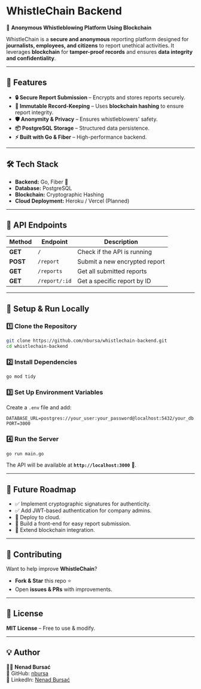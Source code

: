 # **WhistleChain Backend**
📢 **Anonymous Whistleblowing Platform Using Blockchain**  

WhistleChain is a **secure and anonymous** reporting platform designed for **journalists, employees, and citizens** to report unethical activities. It leverages **blockchain** for **tamper-proof records** and ensures **data integrity and confidentiality**.

---

## **🚀 Features**
- **🔒 Secure Report Submission** – Encrypts and stores reports securely.
- **📜 Immutable Record-Keeping** – Uses **blockchain hashing** to ensure report integrity.
- **🛡️ Anonymity & Privacy** – Ensures whistleblowers' safety.
- **📦 PostgreSQL Storage** – Structured data persistence.
- **⚡ Built with Go & Fiber** – High-performance backend.

---

## **🛠 Tech Stack**
- **Backend:** Go, Fiber 🚀  
- **Database:** PostgreSQL  
- **Blockchain:** Cryptographic Hashing  
- **Cloud Deployment:** Heroku / Vercel (Planned)  

---

## **📄 API Endpoints**
| Method | Endpoint         | Description  |
|--------|-----------------|--------------|
| **GET**  | `/` | Check if the API is running |
| **POST** | `/report` | Submit a new encrypted report |
| **GET**  | `/reports` | Get all submitted reports |
| **GET**  | `/report/:id` | Get a specific report by ID |

---

## **🔧 Setup & Run Locally**
### **1️⃣ Clone the Repository**
```sh
git clone https://github.com/nbursa/whistlechain-backend.git
cd whistlechain-backend
```
### **2️⃣ Install Dependencies**
```sh
go mod tidy
```
### **3️⃣ Set Up Environment Variables**
Create a `.env` file and add:
```
DATABASE_URL=postgres://your_user:your_password@localhost:5432/your_db
PORT=3000
```
### **4️⃣ Run the Server**
```sh
go run main.go
```
The API will be available at **`http://localhost:3000`** 🚀.

---

## **📌 Future Roadmap**
- ✅ Implement cryptographic signatures for authenticity.
- ✅ Add JWT-based authentication for company admins.
- 🚧 Deploy to cloud.
- 🚧 Build a front-end for easy report submission.
- 🚧 Extend blockchain integration.

---

## **🤝 Contributing**
Want to help improve **WhistleChain**?  
- **Fork & Star** this repo ⭐
- Open **issues & PRs** with improvements.

---

## **📜 License**
**MIT License** – Free to use & modify.

---

## **💡 Author**
👨‍💻 **Nenad Bursać**  
🚀 GitHub: [nbursa](https://github.com/nbursa)  
💼 LinkedIn: [Nenad Bursać](https://www.linkedin.com/in/nenadbursac/)  
